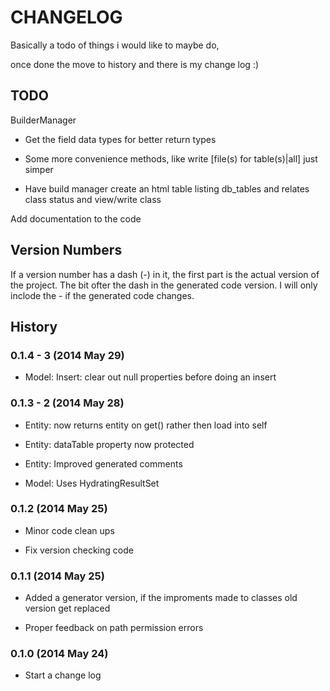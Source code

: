 # CHANGELOG

Basically a todo of things i would like to maybe do,

once done the move to history and there is my change log :)

## TODO

BuilderManager

-   Get the field data types for better return types

-   Some more convenience methods, like write [file(s) for table(s)|all]
    just simper

-   Have build manager create an html table listing db\_tables and
    relates class status and view/write class

Add documentation to the code

## Version Numbers

If a version number has a dash (-) in it, the first part is the actual
version of the project. The bit ofter the dash in the generated code
version. I will only inclode the - if the generated code changes.

## History

### 0.1.4 - 3 (2014 May 29)

-   Model: Insert: clear out null properties before doing an insert

### 0.1.3 - 2 (2014 May 28)

-   Entity: now returns entity on get() rather then load into self

-   Entity: dataTable property now protected

-   Entity: Improved generated comments

-   Model: Uses HydratingResultSet

### 0.1.2 (2014 May 25)

-   Minor code clean ups

-   Fix version checking code

### 0.1.1 (2014 May 25)

-   Added a generator version, if the improments made to classes old
    version get replaced

-   Proper feedback on path permission errors

### 0.1.0 (2014 May 24)

-   Start a change log


